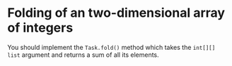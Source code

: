 # Folding of an two-dimensional array of integers

You should implement the `Task.fold()` method which takes the `int[][] list` argument and returns a sum of all its
elements. 